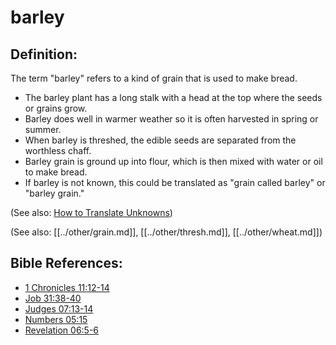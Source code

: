 # barley #

## Definition: ##

The term "barley" refers to a kind of grain that is used to make bread.

* The barley plant has a long stalk with a head at the top where the seeds or grains grow.
* Barley does well in warmer weather so it is often harvested in spring or summer.
* When barley is threshed, the edible seeds are separated from the worthless chaff.
* Barley grain is ground up into flour, which is then mixed with water or oil to make bread.
* If barley is not known, this could be translated as "grain called barley" or "barley grain."

(See also: [How to Translate Unknowns](en/ta-vol1/translate/man/translate-unknown))

(See also: [[../other/grain.md]], [[../other/thresh.md]], [[../other/wheat.md]])

## Bible References: ##

* [1 Chronicles 11:12-14](en/tn/1ch/help/11/12)
* [Job 31:38-40](en/tn/job/help/31/38)
* [Judges 07:13-14](en/tn/jdg/help/07/13)
* [Numbers 05:15](en/tn/num/help/05/15)
* [Revelation 06:5-6](en/tn/rev/help/06/05)